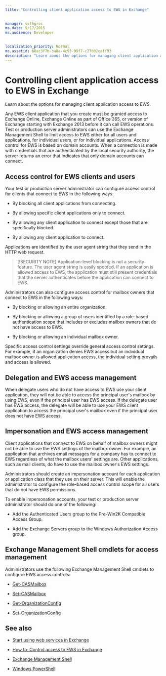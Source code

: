 ```yaml
---
title: "Controlling client application access to EWS in Exchange"
 
 
manager: sethgros
ms.date: 9/17/2015
ms.audience: Developer
 
 
localization_priority: Normal
ms.assetid: 60ac3f7b-ba8a-4c93-99f7-c27002caff93
description: "Learn about the options for managing client application access to EWS."
---
```


# Controlling client application access to EWS in Exchange

Learn about the options for managing client application access to EWS.
  
Any EWS client application that you create must be granted access to Exchange Online, Exchange Online as part of Office 365, or version of Exchange starting with Exchange 2013 before it can call EWS operations. Test or production server administrators can use the Exchange Management Shell to limit access to EWS either for all users and applications, for individual users, or for individual applications. Access control for EWS is based on domain accounts. When a connection is made with credentials that are authenticated by the local security authority, the server returns an error that indicates that only domain accounts can connect. 
  
## Access control for EWS clients and users
<a name="bk_configure"> </a>

Your test or production server administrator can configure access control for clients that connect to EWS in the following ways: 
  
- By blocking all client applications from connecting.
    
- By allowing specific client applications only to connect.
    
- By allowing any client application to connect except those that are specifically blocked.
    
- By allowing any client application to connect.
    
Applications are identified by the user agent string that they send in the HTTP web request.
  
> [!SECURITY NOTE]
> Application-level blocking is not a security feature. The user agent string is easily spoofed. If an application is allowed access to EWS, the application must still present credentials that the server authenticates before the application can connect to EWS. 
  
Administrators can also configure access control for mailbox owners that connect to EWS in the following ways: 
  
- By blocking or allowing an entire organization.
    
- By blocking or allowing a group of users identified by a role-based authentication scope that includes or excludes mailbox owners that do not have access to EWS.
    
- By blocking or allowing an individual mailbox owner.
    
Specific access control settings override general access control settings. For example, if an organization denies EWS access but an individual mailbox owner is allowed application access, the individual setting prevails and access is allowed. 
  
## Delegation and EWS access management
<a name="bk_delegation"> </a>

When delegate users who do not have access to EWS use your client application, they will not be able to access the principal user's mailbox by using EWS, even if the principal user has EWS access. If the delegate user has EWS access, the delegate will be able to use your EWS client application to access the principal user's mailbox even if the principal user does not have EWS access. 
  
## Impersonation and EWS access management
<a name="bk_impersonation"> </a>

Client applications that connect to EWS on behalf of mailbox owners might not be able to use the EWS settings of the mailbox owner. For example, an application that archives email messages for a company has to connect to EWS regardless of what the mailbox users' settings are. Other applications, such as mail clients, do have to use the mailbox owner's EWS settings. 
  
Administrators should create an impersonation account for each application or application class that they use on their server. This will enable the administrator to configure the role-based access control scope for all users that do not have EWS permissions. 
  
To enable impersonation accounts, your test or production server administrator should do one of the following: 
  
- Add the Authenticated Users group to the Pre-Win2K Compatible Access Group. 
    
- Add the Exchange Servers group to the Windows Authorization Access group. 
    
## Exchange Management Shell cmdlets for access management
<a name="bk_cmdlets"> </a>

Administrators use the following Exchange Management Shell cmdlets to configure EWS access controls: 
  
- [Get-CASMailbox](http://technet.microsoft.com/en-us/library/bb124754.aspx)
    
- [Set-CASMailbox](http://technet.microsoft.com/en-us/library/bb125264.aspx)
    
- [Get-OrganizationConfig](http://technet.microsoft.com/en-us/library/aa997571.aspx)
    
- [Set-OrganizationConfig](http://technet.microsoft.com/en-us/library/aa997443.aspx)
    
## See also
<a name="bk_addresources"> </a>

- [Start using web services in Exchange](start-using-web-services-in-exchange.md)
    
- [How to: Control access to EWS in Exchange](how-to-control-access-to-ews-in-exchange.md)
    
- [Exchange Management Shell](http://technet.microsoft.com/en-us/library/aa998267.aspx)
    
- [Windows PowerShell](http://msdn.microsoft.com/en-us/library/dd835506%28v=vs.85%29.aspx)
    

